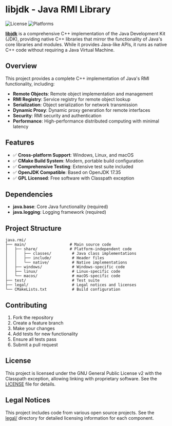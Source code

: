 # libjdk - Java RMI Library

![License](https://img.shields.io/badge/license-GPL%20v2%20with%20Classpath%20Exception-green.svg)
![Platforms](https://img.shields.io/badge/platforms-Windows%20|%20Linux%20|%20macOS-lightgrey.svg)

[**libjdk**](https://github.com/libjdk/libjdk) is a comprehensive C++ implementation of the Java Development Kit (JDK), providing native C++ libraries that mirror the functionality of Java's core libraries and modules. While it provides Java-like APIs, it runs as native C++ code without requiring a Java Virtual Machine.

## Overview

This project provides a complete C++ implementation of Java's RMI functionality, including:

- **Remote Objects**: Remote object implementation and management
- **RMI Registry**: Service registry for remote object lookup
- **Serialization**: Object serialization for network transmission
- **Dynamic Proxy**: Dynamic proxy generation for remote interfaces
- **Security**: RMI security and authentication
- **Performance**: High-performance distributed computing with minimal latency

## Features

- ✅ **Cross-platform Support**: Windows, Linux, and macOS
- ✅ **CMake Build System**: Modern, portable build configuration
- ✅ **Comprehensive Testing**: Extensive test suite included
- ✅ **OpenJDK Compatible**: Based on OpenJDK 17.35
- ✅ **GPL Licensed**: Free software with Classpath exception

## Dependencies

- **java.base**: Core Java functionality (required)
- **java.logging**: Logging framework (required)

## Project Structure

```
java.rmi/
├── main/                   # Main source code
│   ├── share/              # Platform-independent code
│   │   ├── classes/         # Java class implementations
│   │   ├── include/         # Header files
│   │   └── native/          # Native implementations
│   ├── windows/             # Windows-specific code
│   ├── linux/               # Linux-specific code
│   └── macos/               # macOS-specific code
├── test/                    # Test suite
├── legal/                   # Legal notices and licenses
└── CMakeLists.txt           # Build configuration
```

## Contributing

1. Fork the repository
2. Create a feature branch
3. Make your changes
4. Add tests for new functionality
5. Ensure all tests pass
6. Submit a pull request

## License

This project is licensed under the GNU General Public License v2 with the Classpath exception, allowing linking with proprietary software. See the [LICENSE](LICENSE) file for details.

## Legal Notices

This project includes code from various open source projects. See the [legal/](legal/) directory for detailed licensing information for each component.